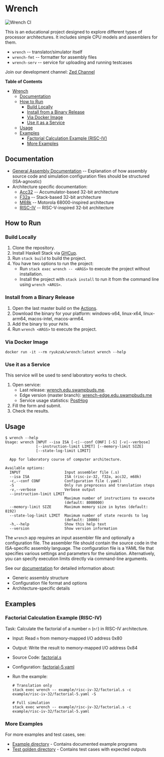 # Wrench

![Wrench CI](https://github.com/ryukzak/wrench/actions/workflows/ci.yml/badge.svg?branch=master)

This is an educational project designed to explore different types of processor architectures. It includes simple CPU models and assemblers for them.

- `wrench` -- translator/simulator itself
- `wrench-fmt` -- formatter for assembly files
- `wrench-serv` -- service for uploading and running testcases

Join our development channel: [Zed Channel](https://zed.dev/channel/wrench-20237)

<!-- markdown-toc start - Don't edit this section. Run M-x markdown-toc-refresh-toc -->
**Table of Contents**

- [Wrench](#wrench)
    - [Documentation](#documentation)
    - [How to Run](#how-to-run)
        - [Build Locally](#build-locally)
        - [Install from a Binary Release](#install-from-a-binary-release)
        - [Via Docker Image](#via-docker-image)
        - [Use it as a Service](#use-it-as-a-service)
    - [Usage](#usage)
    - [Examples](#examples)
        - [Factorial Calculation Example (RISC-IV)](#factorial-calculation-example-risc-iv)
        - [More Examples](#more-examples)

<!-- markdown-toc end -->

## Documentation

- [General Assembly Documentation](./docs/README.md) -- Explanation of how assembly source code and simulation configuration files should be structured (ISA-agnostic)
- Architecture specific documentation:
    - [Acc32](./docs/acc32.md) -- Accumulator-based 32-bit architecture
    - [F32a](./docs/f32a.md) -- Stack-based 32-bit architecture
    - [M68k](./docs/m68k.md) -- Motorola 68000-inspired architecture
    - [RISC-IV](./docs/risc-iv.md) -- RISC-V-inspired 32-bit architecture

## How to Run

### Build Locally

1. Clone the repository.
2. Install Haskell Stack via [GHCup](https://www.haskell.org/ghcup/).
3. Run `stack build` to build the project.
4. You have two options to run the project:
    - Run `stack exec wrench -- <ARGS>` to execute the project without installation.
    - Install the project with `stack install` to run it from the command line using `wrench <ARGS>`.

### Install from a Binary Release

1. Open the last master build on the [Actions](https://github.com/ryukzak/wrench/actions).
2. Download the binary for your platform: windows-x64, linux-x64, linux-arm64, macos-intel, macos-arm64.
3. Add the binary to your `PATH`.
4. Run `wrench <ARGS>` to execute the project.

### Via Docker Image

```shell
docker run -it --rm ryukzak/wrench:latest wrench --help
```

### Use it as a Service

This service will be used to send laboratory works to check.

1. Open service:
    - Last release: [wrench.edu.swampbuds.me](https://wrench.edu.swampbuds.me).
    - Edge version (master branch): [wrench-edge.edu.swampbuds.me](https://wrench-edge.edu.swampbuds.me)
    - Service usage statistics: [PostHog](https://eu.posthog.com/shared/UAxD9XvX9pnOjWOah6l_AHCO36zPnA)
2. Fill the form and submit.
3. Check the results.

## Usage

```shell
$ wrench --help
Usage: wrench INPUT --isa ISA [-c|--conf CONF] [-S] [-v|--verbose]
              [--instruction-limit LIMIT] [--memory-limit SIZE]
              [--state-log-limit LIMIT]

  App for laboratory course of computer architecture.

Available options:
  INPUT                    Input assembler file (.s)
  --isa ISA                ISA (risc-iv-32, f32a, acc32, m68k)
  -c,--conf CONF           Configuration file (.yaml)
  -S                       Only run preprocess and translation steps
  -v,--verbose             Verbose output
  --instruction-limit LIMIT
                           Maximum number of instructions to execute
                           (default: 8000000)
  --memory-limit SIZE      Maximum memory size in bytes (default: 8192)
  --state-log-limit LIMIT  Maximum number of state records to log
                           (default: 10000)
  -h,--help                Show this help text
  --version                Show version information
```

The `wrench` app requires an input assembler file and optionally a configuration file. The assembler file should contain the source code in the ISA-specific assembly language. The configuration file is a YAML file that specifies various settings and parameters for the simulation. Alternatively, you can specify execution limits directly via command-line arguments.

See our [documentation](./docs/README.md) for detailed information about:

- Generic assembly structure
- Configuration file format and options
- Architecture-specific details

## Examples

### Factorial Calculation Example (RISC-IV)

Task: Calculate the factorial of a number `n` (`n!`) in RISC-IV architecture.

- Input: Read `n` from memory-mapped I/O address 0x80
- Output: Write the result to memory-mapped I/O address 0x84
- Source Code: [factorial.s](./example/risc-iv-32/factorial.s)
- Configuration: [factorial-5.yaml](./example/risc-iv-32/factorial-5.yaml)
- Run the example:

    ```shell
    # Translation only
    stack exec wrench -- example/risc-iv-32/factorial.s -c example/risc-iv-32/factorial-5.yaml -S

    # Full simulation
    stack exec wrench -- example/risc-iv-32/factorial.s -c example/risc-iv-32/factorial-5.yaml
    ```

### More Examples

For more examples and test cases, see:

- [Example directory](./example/) - Contains documented example programs
- [Test golden directory](./test/golden) - Contains test cases with expected outputs
